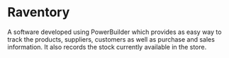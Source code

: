 # Raventory
A software developed using PowerBuilder which provides as easy way to track the products, suppliers, customers as well as purchase and sales information. It also records the stock currently available in the store.
